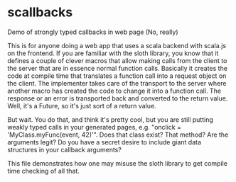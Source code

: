 # scallbacks
Demo of strongly typed callbacks in web page (No, really)

This is for anyone doing a web app that uses a scala backend with scala.js on the frontend. If you are familiar with the sloth library, you know that it defines a couple of clever macros that allow making calls from the client to the server that are in essence normal function calls. Basically it creates the code at compile time that translates a function call into a request object on the client. The implementer takes care of the transport to the server where another macro has created the code to change it into a function call. The response or an error is transported back and converted to the return value. Well, it's a Future, so it's just sort of a return value.

But wait. You do that, and think it's pretty cool, but you are still putting weakly typed calls in your generated pages, e.g. "onclick = 'MyClass.myFunc(event, 42)'". Does that class exist? That method? Are the arguments legit? Do you have a secret desire to include giant data structures in your callback arguments?

This file demonstrates how one may misuse the sloth library to get compile time checking of all that.
